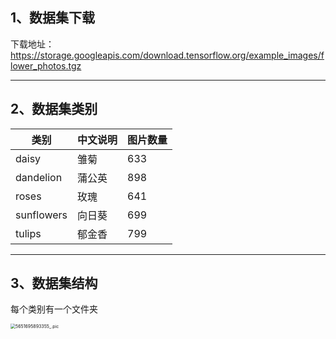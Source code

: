 ## 1、数据集下载

下载地址：https://storage.googleapis.com/download.tensorflow.org/example_images/flower_photos.tgz



----



## 2、数据集类别

| 类别       | 中文说明 | 图片数量 |
| ---------- | -------- | -------- |
| daisy      | 雏菊     | 633      |
| dandelion  | 蒲公英   | 898      |
| roses      | 玫瑰     | 641      |
| sunflowers | 向日葵   | 699      |
| tulips     | 郁金香   | 799      |



----



## 3、数据集结构

每个类别有一个文件夹



<img src="https://p.ipic.vip/ey8tlk.png" alt="5651695893355_.pic" style="zoom:50%;" />
